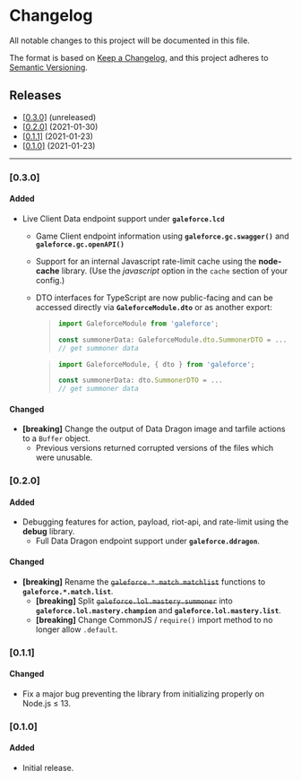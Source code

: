# Changelog

All notable changes to this project will be documented in this file.

The format is based on [Keep a Changelog](https://keepachangelog.com/en/1.0.0/), and this project adheres to [Semantic Versioning](https://semver.org/spec/v2.0.0.html).

## Releases

- [[0.3.0]](#030) (unreleased)
- [[0.2.0]](#020) (2021-01-30)
- [[0.1.1]](#011) (2021-01-23)
- [[0.1.0]](#010) (2021-01-23)

---

### [0.3.0]

#### Added

- Live Client Data endpoint support under **`galeforce.lcd`**
  - Game Client endpoint information using **`galeforce.gc.swagger()`** and **`galeforce.gc.openAPI()`**
  - Support for an internal Javascript rate-limit cache using the **node-cache** library. (Use the *javascript* option in the `cache` section of your config.)
  - DTO interfaces for TypeScript are now public-facing and can be accessed directly via **`GaleforceModule.dto`** or as another export:
    >
    > ```typescript
    > import GaleforceModule from 'galeforce';
    > 
    > const summonerData: GaleforceModule.dto.SummonerDTO = ... 
    > // get summoner data
    > ```

    > ```typescript
    > import GaleforceModule, { dto } from 'galeforce';
    > 
    > const summonerData: dto.SummonerDTO = ...
    > // get summoner data
    > ```

#### Changed

- **[breaking]** Change the output of Data Dragon image and tarfile actions to a `Buffer` object.
  - Previous versions returned corrupted versions of the files which were unusable.

### [0.2.0]

#### Added

- Debugging features for action, payload, riot-api, and rate-limit using the **debug** library.
  - Full Data Dragon endpoint support under **`galeforce.ddragon`**.

#### Changed

- **[breaking]** Rename the ~~`galeforce.*.match.matchlist`~~ functions to **`galeforce.*.match.list`**.
  - **[breaking]** Split ~~`galeforce.lol.mastery.summoner`~~ into **`galeforce.lol.mastery.champion`** and **`galeforce.lol.mastery.list`**.
  - **[breaking]** Change CommonJS / `require()` import method to no longer allow `.default`.

### [0.1.1]

#### Changed

- Fix a major bug preventing the library from initializing properly on Node.js ≤ 13.

### [0.1.0]

#### Added

- Initial release.
